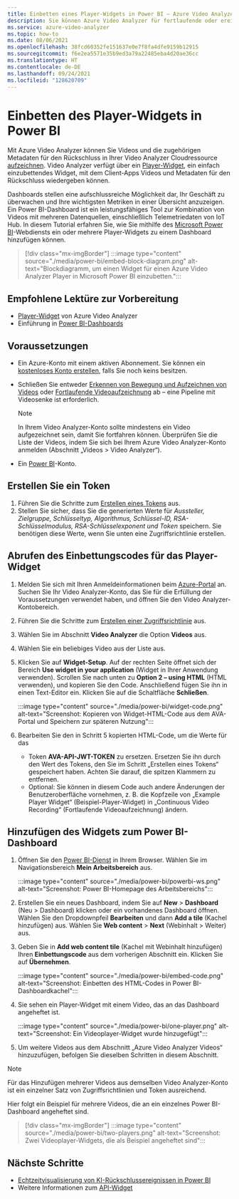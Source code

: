 ```yaml
---
title: Einbetten eines Player-Widgets in Power BI – Azure Video Analyzer
description: Sie können Azure Video Analyzer für fortlaufende oder ereignisbasierte Videoaufzeichnungen verwenden. In diesem Artikel wird beschrieben, wie Sie Videos in Microsoft Power BI einbetten, um eine anpassbare Benutzeroberfläche für Ihre Benutzer bereitzustellen.
ms.service: azure-video-analyzer
ms.topic: how-to
ms.date: 08/06/2021
ms.openlocfilehash: 38fcd60352fe151637e0e7f8fa4dfe9159b12915
ms.sourcegitcommit: f6e2ea5571e35b9ed3a79a22485eba4d20ae36cc
ms.translationtype: HT
ms.contentlocale: de-DE
ms.lasthandoff: 09/24/2021
ms.locfileid: "128620709"
---
```

# <a name="embed-player-widget-in-power-bi"></a>Einbetten des Player-Widgets in Power BI

Mit Azure Video Analyzer können Sie Videos und die zugehörigen Metadaten für den Rückschluss in Ihrer Video Analyzer Cloudressource [aufzeichnen](detect-motion-record-video-clips-cloud.md). Video Analyzer verfügt über ein [Player-Widget](player-widget.md), ein einfach einzubettendes Widget, mit dem Client-Apps Videos und Metadaten für den Rückschluss wiedergeben können.

Dashboards stellen eine aufschlussreiche Möglichkeit dar, Ihr Geschäft zu überwachen und Ihre wichtigsten Metriken in einer Übersicht anzuzeigen. Ein Power BI-Dashboard ist ein leistungsfähiges Tool zur Kombination von Videos mit mehreren Datenquellen, einschließlich Telemetriedaten von IoT Hub. In diesem Tutorial erfahren Sie, wie Sie mithilfe des [Microsoft Power BI](https://powerbi.microsoft.com/)-Webdiensts ein oder mehrere Player-Widgets zu einem Dashboard hinzufügen können.

> [!div class="mx-imgBorder"]
> :::image type="content" source="./media/power-bi/embed-block-diagram.png" alt-text="Blockdiagramm, um einen Widget für einen Azure Video Analyzer Player in Microsoft Power BI einzubetten.":::

## <a name="suggested-pre-reading"></a>Empfohlene Lektüre zur Vorbereitung

- [Player-Widget](player-widget.md) von Azure Video Analyzer
- Einführung in [Power BI-Dashboards](/power-bi/create-reports/service-dashboards)

## <a name="prerequisites"></a>Voraussetzungen

- Ein Azure-Konto mit einem aktiven Abonnement. Sie können ein [kostenloses Konto erstellen](https://azure.microsoft.com/free/?WT.mc_id=A261C142F), falls Sie noch keins besitzen.
- Schließen Sie entweder [Erkennen von Bewegung und Aufzeichnen von Videos](detect-motion-record-video-clips-cloud.md) oder [Fortlaufende Videoaufzeichnung](continuous-video-recording.md) ab – eine Pipeline mit Videosenke ist erforderlich.

  > [!NOTE]
  > In Ihrem Video Analyzer-Konto sollte mindestens ein Video aufgezeichnet sein, damit Sie fortfahren können. Überprüfen Sie die Liste der Videos, indem Sie sich bei Ihrem Azure Video Analyzer-Konto anmelden (Abschnitt „Videos > Video Analyzer“).

- Ein [Power BI](https://powerbi.microsoft.com/)-Konto.

## <a name="create-a-token"></a>Erstellen Sie ein Token

1. Führen Sie die Schritte zum [Erstellen eines Tokens](access-policies.md#creating-a-token) aus.
2. Stellen Sie sicher, dass Sie die generierten Werte für _Aussteller, Zielgruppe, Schlüsseltyp, Algorithmus, Schlüssel-ID, RSA-Schlüsselmodulus, RSA-Schlüsselexponent und Token_ speichern. Sie benötigen diese Werte, wenn Sie unten eine Zugriffsrichtlinie erstellen.

## <a name="get-embed-code-for-player-widget"></a>Abrufen des Einbettungscodes für das Player-Widget

1. Melden Sie sich mit Ihren Anmeldeinformationen beim [Azure-Portal](https://portal.azure.com/) an. Suchen Sie Ihr Video Analyzer-Konto, das Sie für die Erfüllung der Voraussetzungen verwendet haben, und öffnen Sie den Video Analyzer-Kontobereich.
2. Führen Sie die Schritte zum [Erstellen einer Zugriffsrichtlinie](access-policies.md#creating-an-access-policy) aus.
3. Wählen Sie im Abschnitt **Video Analyzer** die Option **Videos** aus.
4. Wählen Sie ein beliebiges Video aus der Liste aus.
5. Klicken Sie auf **Widget-Setup**. Auf der rechten Seite öffnet sich der Bereich **Use widget in your application** (Widget in Ihrer Anwendung verwenden). Scrollen Sie nach unten zu **Option 2 – using HTML** (HTML verwenden), und kopieren Sie den Code. Anschließend fügen Sie ihn in einen Text-Editor ein. Klicken Sie auf die Schaltfläche **Schließen**.

   :::image type="content" source="./media/power-bi/widget-code.png" alt-text="Screenshot: Kopieren von Widget-HTML-Code aus dem AVA-Portal und Speichern zur späteren Nutzung":::

6. Bearbeiten Sie den in Schritt 5 kopierten HTML-Code, um die Werte für das
   - Token **AVA-API-JWT-TOKEN** zu ersetzen. Ersetzen Sie ihn durch den Wert des Tokens, den Sie im Schritt „Erstellen eines Tokens“ gespeichert haben. Achten Sie darauf, die spitzen Klammern zu entfernen.
   - Optional: Sie können in diesem Code auch andere Änderungen der Benutzeroberfläche vornehmen, z. B. die Kopfzeile von „Example Player Widget“ (Beispiel-Player-Widget) in „Continuous Video Recording“ (Fortlaufende Videoaufzeichnung) ändern.

## <a name="add-widget-in-power-bi-dashboard"></a>Hinzufügen des Widgets zum Power BI-Dashboard

1. Öffnen Sie den [Power BI-Dienst](http://app.powerbi.com/) in Ihrem Browser. Wählen Sie im Navigationsbereich **Mein Arbeitsbereich** aus.

   :::image type="content" source="./media/power-bi/powerbi-ws.png" alt-text="Screenshot: Power BI-Homepage des Arbeitsbereichs":::

2. Erstellen Sie ein neues Dashboard, indem Sie auf **New** > **Dashboard** (Neu > Dashboard) klicken oder ein vorhandenes Dashboard öffnen. Wählen Sie den Dropdownpfeil **Bearbeiten** und dann **Add a tile** (Kachel hinzufügen) aus. Wählen Sie **Web content** > **Next** (Webinhalt > Weiter) aus.
3. Geben Sie in **Add web content tile** (Kachel mit Webinhalt hinzufügen) Ihren **Einbettungscode** aus dem vorherigen Abschnitt ein. Klicken Sie auf **Übernehmen**.

   :::image type="content" source="./media/power-bi/embed-code.png" alt-text="Screenshot: Einbetten des HTML-Codes in Power BI-Dashboardkachel":::

4. Sie sehen ein Player-Widget mit einem Video, das an das Dashboard angeheftet ist.

   :::image type="content" source="./media/power-bi/one-player.png" alt-text="Screenshot: Ein Videoplayer-Widget wurde hinzugefügt":::

5. Um weitere Videos aus dem Abschnitt „Azure Video Analyzer Videos“ hinzuzufügen, befolgen Sie dieselben Schritten in diesem Abschnitt.

> [!NOTE]
> Für das Hinzufügen mehrerer Videos aus demselben Video Analyzer-Konto ist ein einzelner Satz von Zugriffsrichtlinien und Token ausreichend.

Hier folgt ein Beispiel für mehrere Videos, die an ein einzelnes Power BI-Dashboard angeheftet sind.

> [!div class="mx-imgBorder"]
> :::image type="content" source="./media/power-bi/two-players.png" alt-text="Screenshot: Zwei Videoplayer-Widgets, die als Beispiel angeheftet sind":::

## <a name="next-steps"></a>Nächste Schritte

- [Echtzeitvisualisierung von KI-Rückschlussereignissen in Power BI](visualize-ai-events-power-bi.md)
- Weitere Informationen zum [API-Widget](https://github.com/Azure/video-analyzer/tree/main/widgets)
